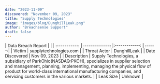 ```yaml
---
date: "2023-11-09"
discovered: "November 09, 2023"
title: "Supply Technologies"
image: "images/blog/DunghillLeak.png"
author: "Breachsense Support"
draft: false
---
```


| Data Breach Report           |              | 
| :-----------: | :-------------:     |:-------------:    | :-----:|
| Victim      | supplytechnologies.com      | 
| Threat Actor      | DunghillLeak      | 
| Date Discovered      | Nov 09, 2023      | 
| Description      | Supply Technologies, a subsidiary of ParkOhio(NASDAQ:PKOH), specializes in supplier selection and management, planning, implementing, managing the physical flow of product for world-class international manufacturing companies, and servicing customers in the various markets.      | 
| Leak Size      | Unknown      | 

